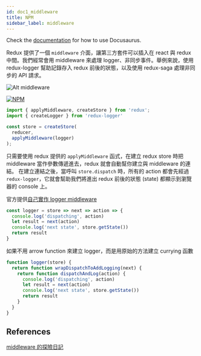 ```yaml
---
id: doc1_middleware
title: NPM
sidebar_label: middleware 
---
```


Check the [documentation](https://docusaurus.io) for how to use Docusaurus.

Redux 提供了一個 `middleware` 介面，讓第三方套件可以插入在 react 與 redux 中間。我們經常會用 middleware 來處理 logger、非同步事件。舉例來說，使用 redux-logger 幫助記錄存入 redux 前後的狀態，以及使用 redux-saga 處理非同步的 API 請求。

![Alt middleware](https://miro.medium.com/max/1400/1*M3562Kbn5Zn1YSS_Cl3CyQ.png "redux-logger")

[![NPM](https://nodei.co/npm/redux-logger.png?downloads=true&stars=true)](https://nodei.co/npm/redux-logger/)

```js
import { applyMiddleware, createStore } from 'redux';
import { createLogger } from 'redux-logger'

const store = createStore(
  reducer,
  applyMiddleware(logger)
);
```

只需要使用 redux 提供的 `applyMiddleware` 函式，在建立 redux store 時把middleware 當作參數傳遞進去，redux 就會自動幫你建立與 middleware 的連結。
在建立連結之後，當呼叫 `store.dispatch` 時，所有的 action 都會先經過 `redux-logger`，它就會幫助我們將進出 redux 前後的狀態 (state) 都顯示到瀏覽器的 console 上。

官方提供[自己實作 logger middleware](https://redux.js.org/advanced/middleware)

```js
const logger = store => next => action => {
  console.log('dispatching', action)
  let result = next(action)
  console.log('next state', store.getState())
  return result
}
```

如果不用 arrow function 來建立 logger，而是用原始的方法建立 currying 函數

```js
function logger(store) {
  return function wrapDispatchToAddLogging(next) {
    return function dispatchAndLog(action) {
      console.log('dispatching', action)
      let result = next(action)
      console.log('next state', store.getState())
      return result
    }
  }
}
```

## References

[middleware 的探險日記](https://medium.com/%E6%89%8B%E5%AF%AB%E7%AD%86%E8%A8%98/exploring-redux-middleware-b63b1fc4485f)